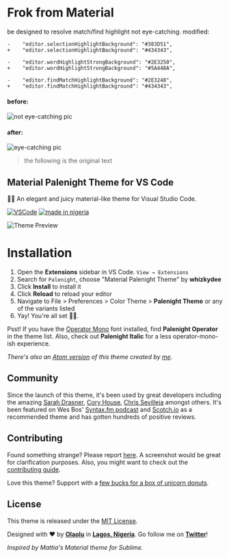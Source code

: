 # Frok from Material

be designed to resolve match/find highlight not eye-catching.
modified:

```
-    "editor.selectionHighlightBackground": "#383D51",
+    "editor.selectionHighlightBackground": "#434343",

-    "editor.wordHighlightStrongBackground": "#2E3250",
+    "editor.wordHighlightStrongBackground": "#5A448A",

-    "editor.findMatchHighlightBackground": "#2E3248",
+    "editor.findMatchHighlightBackground": "#434343",
```

#### before:

![not eye-catching pic](https://user-images.githubusercontent.com/19550000/40584867-680d9ea6-61db-11e8-907f-726c52ffdbc7.png)

#### after:

![eye-catching pic](https://wx4.sinaimg.cn/mw690/006gPmeoly1frwy7h0yl3j30ha0hswfz.jpg)

> the following is the original text

## Material Palenight Theme for VS Code

🍹🎨 An elegant and juicy material-like theme for Visual Studio Code.

[![VSCode](https://img.shields.io/badge/vscode-v1.12+-373277.svg?style=flat-square)](https://code.visualstudio.com/updates/v1_12) [![made in nigeria](https://img.shields.io/badge/made%20in-nigeria-008751.svg?style=flat-square)](https://github.com/acekyd/made-in-nigeria)

![Theme Preview](https://res.cloudinary.com/dqsuy3rzt/image/upload/v1525060780/preview-full_fr6n8g.jpg)

# Installation

1.  Open the **Extensions** sidebar in VS Code. `View → Extensions`
1.  Search for `Palenight`, choose "Material Palenight Theme" by **whizkydee**
1.  Click **Install** to install it
1.  Click **Reload** to reload your editor
1.  Navigate to File > Preferences > Color Theme > **Palenight Theme** or any of the variants listed
1.  Yay! You're all set 🎉🎉.

Psst! If you have the [Operator Mono](https://www.typography.com/fonts/operator) font installed, find **Palenight Operator** in the theme list. Also, check out **Palenight Italic** for a less operator-mono-ish experience.

_There's also an [Atom version](https://atom.io/themes/material-palenight-syntax) of this theme created by [me](https://olaolu.me)._

## Community

Since the launch of this theme, it's been used by great developers including the amazing [Sarah Drasner](https://twitter.com/sarah_edo/status/996830819380486144), [Cory House](https://twitter.com/housecor/status/915766278211686400), [Chris Sevilleja](https://twitter.com/chrisoncode/status/908457702157778944) amongst others. It's been featured on Wes Bos' [Syntax.fm podcast](https://syntax.fm/show/012/why-is-everyone-switching-to-vs-code) and [Scotch.io](https://scotch.io/bar-talk/best-vs-code-themes-of-2017#2-material-palenight-theme) as a recommended theme and has gotten hundreds of positive reviews.

## Contributing

Found something strange? Please report [here](https://github.com/whizkydee/vscode-material-palenight-theme/issues). A screenshot would be great for clarification purposes. Also, you might want to check out the [contributing guide](https://github.com/whizkydee/vscode-material-palenight-theme/blob/master/CONTRIBUTING.md).

Love this theme? Support with a [few bucks for a box of unicorn donuts](https://me.wallet.ng/mrolaolu).

## License

This theme is released under the [MIT License](https://github.com/whizkydee/vscode-material-palenight-theme/blob/master/LICENSE.md).

Designed with ❤️ by **[Olaolu](https://github.com/whizkydee)** in **[Lagos, Nigeria](https://www.google.com.ng/maps/place/Lagos)**. Go follow me on **[Twitter](https://twitter.com/mrolaolu)**!

_Inspired by Mattia's Material theme for Sublime._
